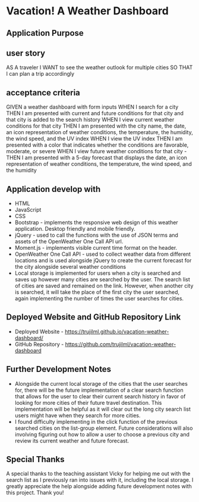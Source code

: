 # Vacation! A Weather Dashboard
## Application Purpose

## user story
AS A traveler 
I WANT to see the weather outlook for multiple cities 
SO THAT I can plan a trip accordingly 

## acceptance criteria
GIVEN a weather dashboard with form inputs 
WHEN I search for a city 
THEN I am presented with current and future conditions for that city and that city is added to the search history 
WHEN I view current weather conditions for that city 
THEN I am presented with the city name, the date, an icon representation of weather conditions, the temperature, the humidity, the wind speed, and the UV index 
WHEN I view the UV index 
THEN I am presented with a color that indicates whether the conditions are favorable, moderate, or severe 
WHEN I view future weather conditions for that city -
THEN I am presented with a 5-day forecast that displays the date, an icon representation of weather conditions, the temperature, the wind speed, and the humidity 


## Application develop with 
* HTML
* JavaScript 
* CSS 
* Bootstrap - implements the responsive web design of this weather application. Desktop friendly and mobile friendly. 
* jQuery - used to call the functions with the use of JSON terms and assets of the OpenWeather One Call API url. 
* Moment.js - implements visible current time format on the header.
* OpenWeather One Call API - used to collect weather data from different locations and is used alongside jQuery to create the current forecast for the city alongside several weather conditions
* Local storage is implemented for users when a city is searched and saves up however many cities are searched by the user. The search list of cities are saved and remained on the link. However, when another city is searched, it will take the place of the first city the user searched, again implementing the number of times the user searches for cities.

## Deployed Website and GitHub Repository Link
* Deployed Website - https://trujilml.github.io/vacation-weather-dashboard/
* GitHub Repository - https://github.com/trujilml/vacation-weather-dashboard 

## Further Development Notes
* Alongside the current local storage of the cities that the user searches for, there will be the future implementation of a clear search function that allows for the user to clear their current search history in favor of looking for more cities of their future travel destination. This implementation will be helpful as it will clear out the long city search list users might have when they search for more cities. 
* I found difficulty implementing in the click function of the previous searched cities on the list-group element. Future considerations will also involving figuring out how to allow a user to choose a previous city and review its current weather and future forecast. 

## Special Thanks
A special thanks to the teaching assistant Vicky for helping me out with the search list as I previously ran into issues with it, including the local storage. I greatly appreciate the help alongside adding future development notes with this project. Thank you!
